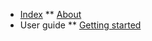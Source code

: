 <!-- docs/_sidebar.md -->

* [Index](./)
** [About](./about)
* User guide
** [Getting started](./user-guide/getting-started.md)